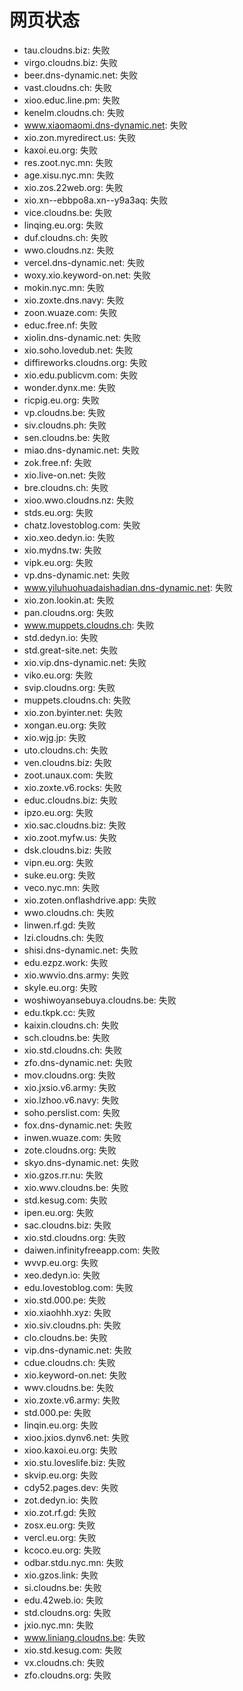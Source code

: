 # 网页状态
- tau.cloudns.biz: 失败
- virgo.cloudns.biz: 失败
- beer.dns-dynamic.net: 失败
- vast.cloudns.ch: 失败
- xioo.educ.line.pm: 失败
- kenelm.cloudns.ch: 失败
- www.xiaomaomi.dns-dynamic.net: 失败
- xio.zon.myredirect.us: 失败
- kaxoi.eu.org: 失败
- res.zoot.nyc.mn: 失败
- age.xisu.nyc.mn: 失败
- xio.zos.22web.org: 失败
- xio.xn--ebbpo8a.xn--y9a3aq: 失败
- vice.cloudns.be: 失败
- linqing.eu.org: 失败
- duf.cloudns.ch: 失败
- wwo.cloudns.nz: 失败
- vercel.dns-dynamic.net: 失败
- woxy.xio.keyword-on.net: 失败
- mokin.nyc.mn: 失败
- xio.zoxte.dns.navy: 失败
- zoon.wuaze.com: 失败
- educ.free.nf: 失败
- xiolin.dns-dynamic.net: 失败
- xio.soho.lovedub.net: 失败
- diffireworks.cloudns.org: 失败
- xio.edu.publicvm.com: 失败
- wonder.dynx.me: 失败
- ricpig.eu.org: 失败
- vp.cloudns.be: 失败
- siv.cloudns.ph: 失败
- sen.cloudns.be: 失败
- miao.dns-dynamic.net: 失败
- zok.free.nf: 失败
- xio.live-on.net: 失败
- bre.cloudns.ch: 失败
- xioo.wwo.cloudns.nz: 失败
- stds.eu.org: 失败
- chatz.lovestoblog.com: 失败
- xio.xeo.dedyn.io: 失败
- xio.mydns.tw: 失败
- vipk.eu.org: 失败
- vp.dns-dynamic.net: 失败
- www.yiluhuohuadaishadian.dns-dynamic.net: 失败
- xio.zon.lookin.at: 失败
- pan.cloudns.org: 失败
- www.muppets.cloudns.ch: 失败
- std.dedyn.io: 失败
- std.great-site.net: 失败
- xio.vip.dns-dynamic.net: 失败
- viko.eu.org: 失败
- svip.cloudns.org: 失败
- muppets.cloudns.ch: 失败
- xio.zon.byinter.net: 失败
- xongan.eu.org: 失败
- xio.wjg.jp: 失败
- uto.cloudns.ch: 失败
- ven.cloudns.biz: 失败
- zoot.unaux.com: 失败
- xio.zoxte.v6.rocks: 失败
- educ.cloudns.biz: 失败
- ipzo.eu.org: 失败
- xio.sac.cloudns.biz: 失败
- xio.zoot.myfw.us: 失败
- dsk.cloudns.biz: 失败
- vipn.eu.org: 失败
- suke.eu.org: 失败
- veco.nyc.mn: 失败
- xio.zoten.onflashdrive.app: 失败
- wwo.cloudns.ch: 失败
- linwen.rf.gd: 失败
- lzi.cloudns.ch: 失败
- shisi.dns-dynamic.net: 失败
- edu.ezpz.work: 失败
- xio.wwvio.dns.army: 失败
- skyle.eu.org: 失败
- woshiwoyansebuya.cloudns.be: 失败
- edu.tkpk.cc: 失败
- kaixin.cloudns.ch: 失败
- sch.cloudns.be: 失败
- xio.std.cloudns.ch: 失败
- zfo.dns-dynamic.net: 失败
- mov.cloudns.org: 失败
- xio.jxsio.v6.army: 失败
- xio.lzhoo.v6.navy: 失败
- soho.perslist.com: 失败
- fox.dns-dynamic.net: 失败
- inwen.wuaze.com: 失败
- zote.cloudns.org: 失败
- skyo.dns-dynamic.net: 失败
- xio.gzos.rr.nu: 失败
- xio.wwv.cloudns.be: 失败
- std.kesug.com: 失败
- ipen.eu.org: 失败
- sac.cloudns.biz: 失败
- xio.std.cloudns.org: 失败
- daiwen.infinityfreeapp.com: 失败
- wvvp.eu.org: 失败
- xeo.dedyn.io: 失败
- edu.lovestoblog.com: 失败
- xio.std.000.pe: 失败
- xio.xiaohhh.xyz: 失败
- xio.siv.cloudns.ph: 失败
- clo.cloudns.be: 失败
- vip.dns-dynamic.net: 失败
- cdue.cloudns.ch: 失败
- xio.keyword-on.net: 失败
- wwv.cloudns.be: 失败
- xio.zoxte.v6.army: 失败
- std.000.pe: 失败
- linqin.eu.org: 失败
- xioo.jxios.dynv6.net: 失败
- xioo.kaxoi.eu.org: 失败
- xio.stu.loveslife.biz: 失败
- skvip.eu.org: 失败
- cdy52.pages.dev: 失败
- zot.dedyn.io: 失败
- xio.zot.rf.gd: 失败
- zosx.eu.org: 失败
- vercl.eu.org: 失败
- kcoco.eu.org: 失败
- odbar.stdu.nyc.mn: 失败
- xio.gzos.link: 失败
- si.cloudns.be: 失败
- edu.42web.io: 失败
- std.cloudns.org: 失败
- jxio.nyc.mn: 失败
- www.liniang.cloudns.be: 失败
- xio.std.kesug.com: 失败
- vx.cloudns.ch: 失败
- zfo.cloudns.org: 失败
